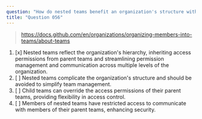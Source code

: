 ```yaml
---
question: "How do nested teams benefit an organization's structure within GitHub?"
title: "Question 056"
---
```


> https://docs.github.com/en/organizations/organizing-members-into-teams/about-teams
1. [x] Nested teams reflect the organization's hierarchy, inheriting access permissions from parent teams and streamlining permission management and communication across multiple levels of the organization.
1. [ ] Nested teams complicate the organization's structure and should be avoided to simplify team management.
1. [ ] Child teams can override the access permissions of their parent teams, providing flexibility in access control.
1. [ ] Members of nested teams have restricted access to communicate with members of their parent teams, enhancing security.
